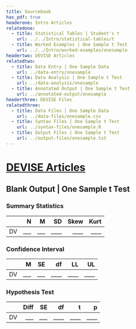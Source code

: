```yaml
---
title: Sourcebook
has_pdf: true
headerone: Intro Articles
relatedone:
  - title: Statistical Tables | Student's t
    url: ../../Intro/statistical-tables/t
  - title: Worked Examples | One Sample t Test
    url: ../../Intro/worked-examples/onesample
headertwo: DEVISE Articles
relatedtwo:
  - title: Data Entry | One Sample Data
    url: ../data-entry/onesample
  - title: Data Analysis | One Sample t Test
    url: ../data-analysis/onesample
  - title: Annotated Output | One Sample t Test
    url: ../annotated-output/onesample
headerthree: DEVISE Files
relatedthree:
  - title: Data Files | One Sample Data
    url: ../data-files/onesample.csv
  - title: Syntax Files | One Sample t Test
    url: ../syntax-files/onesample.R
  - title: Output Files | One Sample t Test
    url: ../output-files/onesample.txt
---
```


# [DEVISE Articles](../index.md)

## Blank Output | One Sample t Test

### Summary Statistics

|     | N   | M   | SD   | Skew | Kurt |
|-----|----:|----:|-----:|-----:|-----:|
| DV  | ___ | ___ | ____ | ____ | ____ |

### Confidence Interval

|     | M   | SE  | df   | LL   | UL   |
|-----|----:|----:|-----:|-----:|-----:|
| DV  | ___ | ___ | ____ | ____ | ____ |

### Hypothesis Test

|     | Diff | SE  | df   | t    | p    |
|-----|-----:|----:|-----:|-----:|-----:|
| DV  |  ___ | ___ | ____ | ____ | ____ |
